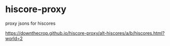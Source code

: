 # hiscore-proxy
proxy jsons for hiscores

https://downthecrop.github.io/hiscore-proxy/alt-hiscores/a/b/hiscores.html?world=2
